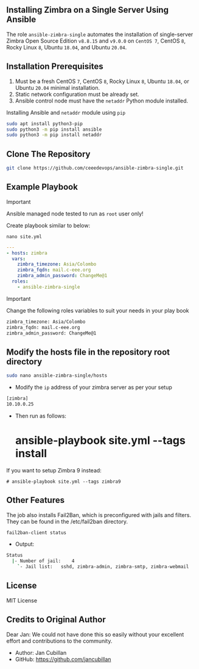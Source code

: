 ## Installing Zimbra on a Single Server Using Ansible

The role `ansible-zimbra-single` automates the installation of single-server Zimbra Open Source Edition `v8.8.15` and `v9.0.0` on `CentOS 7`, CentOS `8`, Rocky Linux `8`, Ubuntu `18.04`, and Ubuntu `20.04`.

## Installation Prerequisites

1. Must be a fresh CentOS `7`, CentOS `8`, Rocky Linux `8`, Ubuntu `18.04`, or Ubuntu `20.04` minimal installation.
2. Static network configuration must be already set.
3. Ansible control node must have the `netaddr` Python module installed.

Installing Ansible and  `netaddr` module using `pip`

```bash
sudo apt install python3-pip
sudo python3 -m pip install ansible
sudo python3 -m pip install netaddr
```
## Clone The Repository

```bash
git clone https://github.com/ceeedevops/ansible-zimbra-single.git
```

##  Example Playbook

> [!IMPORTANT] 
> Ansible managed node tested to run as `root` user only!

Create playbook similar to  below:

```bssh
nano site.yml
```

```yaml
--- 
- hosts: zimbra
  vars:
    zimbra_timezone: Asia/Colombo
    zimbra_fqdn: mail.c-eee.org
    zimbra_admin_password: ChangeMe@1
  roles:
    - ansible-zimbra-single
```

> [!IMPORTANT]
> Change the following roles variables to suit your needs in your play book

```bash
zimbra_timezone: Asia/Colombo
zimbra_fqdn: mail.c-eee.org
zimbra_admin_password: ChangeMe@1
```
## Modify the hosts file in the repository root directory

```bash
sudo nano ansible-zimbra-single/hosts
```
- Modify the `ip` address of your zimbra server  as per your setup

```bash
[zimbra]
10.10.0.25
```

- Then run as follows:

    # ansible-playbook site.yml --tags install

If you want to setup Zimbra 9 instead:

    # ansible-playbook site.yml --tags zimbra9
## Other Features

The job also installs Fail2Ban, which is preconfigured with jails and filters. They can be found in the /etc/fail2ban directory.

```bash
fail2ban-client status
```
- Output:
```bash
Status
  |- Number of jail:	4
    `- Jail list:	sshd, zimbra-admin, zimbra-smtp, zimbra-webmail
```

## License


MIT License

## Credits to Original Author

Dear Jan: We could not have done this so easily without your excellent effort and contributions to the community. 

- Author: Jan Cubillan
- GitHub: https://github.com/jancubillan
